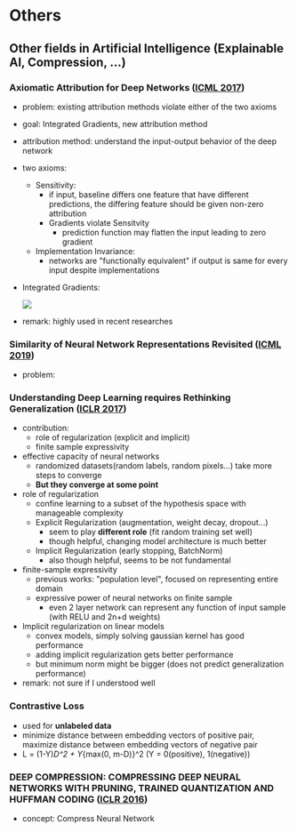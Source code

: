 # Others

## Other fields in Artificial Intelligence (Explainable AI, Compression, ...)

### Axiomatic Attribution for Deep Networks ([ICML 2017](https://arxiv.org/pdf/1703.01365.pdf))

* problem: existing attribution methods violate either of the two axioms
* goal: Integrated Gradients, new attribution method
* attribution method: understand the input-output behavior of the deep network
* two axioms:
  * Sensitivity:
    * if input, baseline differs one feature that have different predictions, the differing feature should be given non-zero attribution
    * Gradients violate Sensitvity
      * prediction function may flatten the input leading to zero gradient
  * Implementation Invariance:
    * networks are "functionally equivalent" if output is same for every input despite implementations
*   Integrated Gradients:

    [![](https://github.com/ysy970923/study/raw/main/images/integrated\_gradients.PNG)](https://github.com/ysy970923/study/blob/main/images/integrated\_gradients.PNG)
* remark: highly used in recent researches

### Similarity of Neural Network Representations Revisited ([ICML 2019](https://arxiv.org/pdf/1905.00414.pdf))

* problem:

### Understanding Deep Learning requires Rethinking Generalization ([ICLR 2017](https://dl.acm.org/doi/pdf/10.1145/3446776))

* contribution:
  * role of regularization (explicit and implicit)
  * finite sample expressivity
* effective capacity of neural networks
  * randomized datasets(random labels, random pixels...) take more steps to converge
  * **But they converge at some point**
* role of regularization
  * confine learning to a subset of the hypothesis space with manageable complexity
  * Explicit Regularization (augmentation, weight decay, dropout...)
    * seem to play **different role** (fit random training set well)
    * though helpful, changing model architecture is much better
  * Implicit Regularization (early stopping, BatchNorm)
    * also though helpful, seems to be not fundamental
* finite-sample expressivity
  * previous works: "population level", focused on representing entire domain
  * expressive power of neural networks on finite sample
    * even 2 layer network can represent any function of input sample (with RELU and 2n+d weights)
* Implicit regularization on linear models
  * convex models, simply solving gaussian kernel has good performance
  * adding implicit regularization gets better performance
  * but minimum norm might be bigger (does not predict generalization performance)
* remark: not sure if I understood well

### Contrastive Loss

* used for **unlabeled data**
* minimize distance between embedding vectors of positive pair, maximize distance between embedding vectors of negative pair
* L = (1-Y)_D^2 + Y_{max(0, m-D)}^2 (Y = 0(positive), 1(negative))

### DEEP COMPRESSION: COMPRESSING DEEP NEURAL NETWORKS WITH PRUNING, TRAINED QUANTIZATION AND HUFFMAN CODING ([ICLR 2016](https://arxiv.org/pdf/1510.00149.pdf))

* concept: Compress Neural Network
